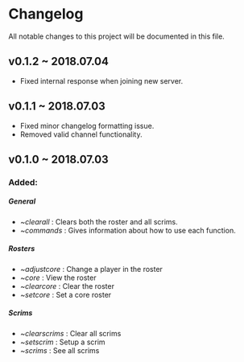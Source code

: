 # Changelog
All notable changes to this project will be documented in this file.

## v0.1.2 ~ 2018.07.04
* Fixed internal response when joining new server.

## v0.1.1 ~ 2018.07.03
* Fixed minor changelog formatting issue.
* Removed valid channel functionality.

## v0.1.0 ~ 2018.07.03
### Added:
##### General
* *~clearall* : Clears both the roster and all scrims.
* *~commands* : Gives information about how to use each function.

##### Rosters
* *~adjustcore* : Change a player in the roster
* *~core* : View the roster
* *~clearcore* : Clear the roster
* *~setcore* : Set a core roster

##### Scrims
* *~clearscrims* : Clear all scrims
* *~setscrim* : Setup a scrim
* *~scrims* : See all scrims